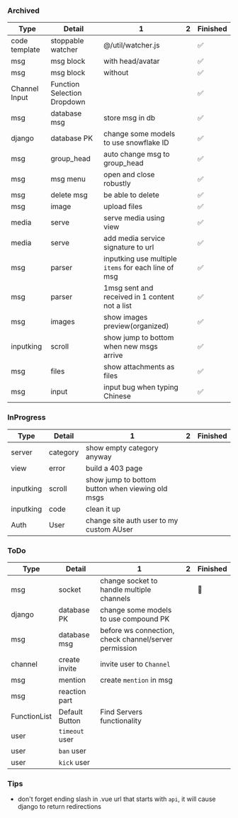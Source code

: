 ### Archived

|Type|Detail|1|2|Finished|
|---|---|---|---|---|
|code template|stoppable watcher|@/util/watcher.js|   |✅|
|msg|msg block|with head/avatar|   |✅|
|msg|msg block|without|   |✅|
|Channel Input|Function Selection Dropdown|   |   |✅|
|msg|database msg|store msg in db||✅|
|django|database PK|change some models to use snowflake ID||✅|
|msg|group_head|auto change msg to group_head||✅|
|msg|msg menu|open and close robustly||✅|
|msg|delete msg|be able to delete||✅|
|msg|image|upload files||✅|
|media|serve|serve media using view||✅|
|media|serve|add media service signature to url||✅|
|msg|parser|inputking use multiple `items` for each line of msg||✅|
|msg|parser|1msg sent and received in 1 content not a list||✅|
|msg|images|show images preview(organized)||✅|
|inputking|scroll|show jump to bottom when new msgs arrive||✅|
|msg|files|show attachments as files||✅|
|msg|input|input bug when typing Chinese||✅|


### InProgress

|Type|Detail|1|2|Finished|
|---|---|---|---|---|
|server|category|show empty category anyway|||
|view|error|build a 403 page|||
|inputking|scroll|show jump to bottom button when viewing old msgs|||
|inputking|code|clean it up|||
|Auth|User|change site auth user to my custom AUser|||



### ToDo

|Type|Detail|1|2|Finished|
|---|---|---|---|---|
|msg|socket|change socket to handle multiple channels||🤺|
|django|database PK|change some models to use compound PK||
|msg|database msg|before ws connection, check channel/server permission||
|channel|create invite|invite user to `Channel`||
|msg|mention|create `mention` in msg||
|msg|reaction part|   |   ||
|FunctionList|Default Button|Find Servers functionality|||
|user|`timeout` user|||
|user|`ban` user|||
|user|`kick` user|||



### Tips

 - don't forget ending slash in .vue url that starts with `api`, it will cause django to return redirections